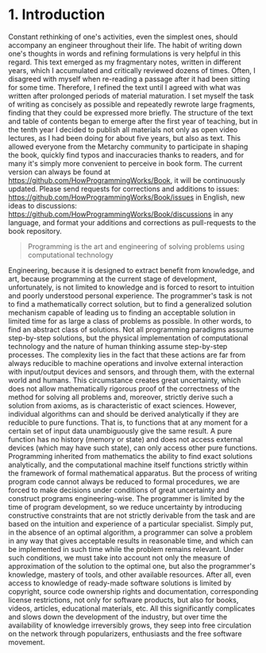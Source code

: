 # 1. Introduction

Constant rethinking of one's activities, even the simplest ones, should accompany an engineer throughout their life. The habit of writing down one's thoughts in words and refining formulations is very helpful in this regard. This text emerged as my fragmentary notes, written in different years, which I accumulated and critically reviewed dozens of times. Often, I disagreed with myself when re-reading a passage after it had been sitting for some time. Therefore, I refined the text until I agreed with what was written after prolonged periods of material maturation. I set myself the task of writing as concisely as possible and repeatedly rewrote large fragments, finding that they could be expressed more briefly. The structure of the text and table of contents began to emerge after the first year of teaching, but in the tenth year I decided to publish all materials not only as open video lectures, as I had been doing for about five years, but also as text. This allowed everyone from the Metarchy community to participate in shaping the book, quickly find typos and inaccuracies thanks to readers, and for many it's simply more convenient to perceive in book form. The current version can always be found at https://github.com/HowProgrammingWorks/Book, it will be continuously updated. Please send requests for corrections and additions to issues: https://github.com/HowProgrammingWorks/Book/issues in English, new ideas to discussions: https://github.com/HowProgrammingWorks/Book/discussions in any language, and format your additions and corrections as pull-requests to the book repository.

> Programming is the art and engineering of solving problems using computational technology

Engineering, because it is designed to extract benefit from knowledge, and art, because programming at the current stage of development, unfortunately, is not limited to knowledge and is forced to resort to intuition and poorly understood personal experience. The programmer's task is not to find a mathematically correct solution, but to find a generalized solution mechanism capable of leading us to finding an acceptable solution in limited time for as large a class of problems as possible. In other words, to find an abstract class of solutions. Not all programming paradigms assume step-by-step solutions, but the physical implementation of computational technology and the nature of human thinking assume step-by-step processes. The complexity lies in the fact that these actions are far from always reducible to machine operations and involve external interaction with input/output devices and sensors, and through them, with the external world and humans. This circumstance creates great uncertainty, which does not allow mathematically rigorous proof of the correctness of the method for solving all problems and, moreover, strictly derive such a solution from axioms, as is characteristic of exact sciences. However, individual algorithms can and should be derived analytically if they are reducible to pure functions. That is, to functions that at any moment for a certain set of input data unambiguously give the same result. A pure function has no history (memory or state) and does not access external devices (which may have such state), can only access other pure functions. Programming inherited from mathematics the ability to find exact solutions analytically, and the computational machine itself functions strictly within the framework of formal mathematical apparatus. But the process of writing program code cannot always be reduced to formal procedures, we are forced to make decisions under conditions of great uncertainty and construct programs engineering-wise. The programmer is limited by the time of program development, so we reduce uncertainty by introducing constructive constraints that are not strictly derivable from the task and are based on the intuition and experience of a particular specialist. Simply put, in the absence of an optimal algorithm, a programmer can solve a problem in any way that gives acceptable results in reasonable time, and which can be implemented in such time while the problem remains relevant. Under such conditions, we must take into account not only the measure of approximation of the solution to the optimal one, but also the programmer's knowledge, mastery of tools, and other available resources. After all, even access to knowledge of ready-made software solutions is limited by copyright, source code ownership rights and documentation, corresponding license restrictions, not only for software products, but also for books, videos, articles, educational materials, etc. All this significantly complicates and slows down the development of the industry, but over time the availability of knowledge irreversibly grows, they seep into free circulation on the network through popularizers, enthusiasts and the free software movement.
